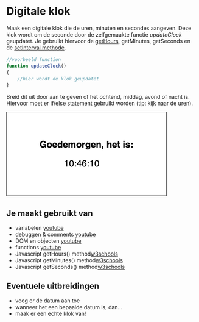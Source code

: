 # Digitale klok

Maak een digitale klok die de uren, minuten en secondes aangeven. Deze klok wordt om de seconde door de zelfgemaakte functie _updateClock_ geupdatet. Je gebruikt hiervoor de [getHours](https://www.w3schools.com/jsref/jsref_gethours.asp), getMinutes, getSeconds en de [setInterval methode](https://www.w3schools.com/jsref/met_win_setinterval.asp).

```javascript
//voorbeeld function
function updateClock()
{
	//hier wordt de klok geupdatet
}
```

Breid dit uit door aan te geven of het ochtend, middag, avond of nacht is. Hiervoor moet er if/else statement gebruikt worden (tip: kijk naar de uren).

![Digitale klok ui](images/Clock-ui.png)

## Je maakt gebruikt van
- variabelen [youtube](https://www.youtube.com/watch?v=HfWaYjRrIM4)
- debuggen & comments [youtube](https://www.youtube.com/watch?v=XUYCOm38SWY)
- DOM en objecten [youtube](https://www.youtube.com/watch?v=k81rBKqwDhU)
- functions [youtube](https://www.youtube.com/watch?v=zC5cvaETdyQ)
- Javascript getHours() method[w3schools](https://www.w3schools.com/jsref/jsref_gethours.asp)
- Javascript getMinutes() method[w3schools](https://www.w3schools.com/jsref/jsref_getminutes.asp)
- Javascript getSeconds() method[w3schools](https://www.w3schools.com/jsref/jsref_getseconds.asp)

## Eventuele uitbreidingen
- voeg er de datum aan toe
- wanneer het een bepaalde datum is, dan...
- maak er een echte klok van!